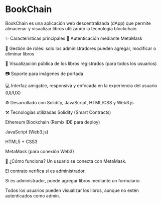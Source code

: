 # BookChain
BookChain es una aplicación web descentralizada (dApp) que permite almacenar y visualizar libros utilizando la tecnología blockchain.

✨ Características principales
🔐 Autenticación mediante MetaMask

👑 Gestión de roles: solo los administradores pueden agregar, modificar o eliminar libros

📖 Visualización pública de los libros registrados (para todos los usuarios)

📷 Soporte para imágenes de portada

💻 Interfaz amigable, responsiva y enfocada en la experiencia del usuario (UI/UX)

⚙️ Desarrollado con Solidity, JavaScript, HTML/CSS y Web3.js

⚒️ Tecnologías utilizadas
Solidity (Smart Contracts)

Ethereum Blockchain (Remix IDE para deploy)

JavaScript (Web3.js)

HTML5 + CSS3

MetaMask (para conexión Web3)

🚀 ¿Cómo funciona?
Un usuario se conecta con MetaMask.

El contrato verifica si es administrador.

Si es administrador, puede agregar libros mediante un formulario.

Todos los usuarios pueden visualizar los libros, aunque no estén autenticados como admin.
